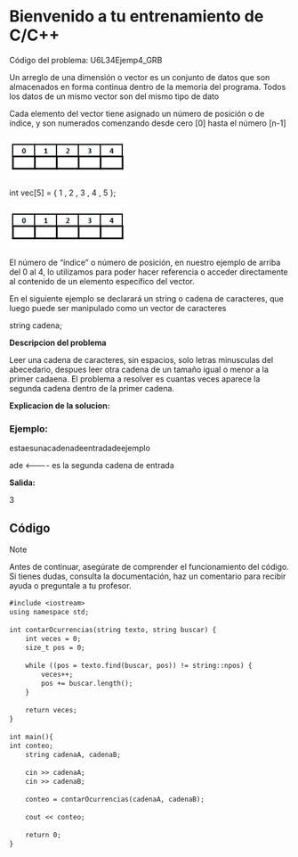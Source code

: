 # Bienvenido a tu entrenamiento de C/C++

Código del problema: U6L34Ejemp4_GRB

Un arreglo de una dimensión o vector es un conjunto de datos que son almacenados en
forma continua dentro de la memoria del programa. Todos los datos de un mismo
vector son del mismo tipo de dato

Cada elemento del vector tiene asignado un número de posición o de índice, y son
numerados comenzando desde cero [0] hasta el número [n-1]

![ejemplo.png](ejemplo.png?raw=true)

int vec[5] = { 1 , 2 , 3 , 4 , 5 };

![ejemploFilled.png](ejemplo.png?raw=true)

El número de “índice” o número de posición, en nuestro ejemplo de arriba del 0 al 4,
lo utilizamos para poder hacer referencia o acceder directamente al contenido de un
elemento específico del vector.

En el siguiente ejemplo se declarará un string o cadena de caracteres, que luego puede ser manipulado como un vector de caracteres

string cadena;

**Descripcion del problema**

Leer una cadena de caracteres, sin espacios, solo letras minusculas del abecedario, despues leer otra cadena de un tamaño igual o menor a la primer cadaena. El problema a resolver es cuantas veces aparece la segunda cadena dentro de la primer cadena.

**Explicacion de la solucion:**

### Ejemplo:

estaesunacadenadeentradadeejemplo

ade <---- es la segunda cadena de entrada

**Salida:**

3

## Código

> [!NOTE]  
> Antes de continuar, asegúrate de comprender el funcionamiento del código.  
> Si tienes dudas, consulta la documentación, haz un comentario para recibir ayuda o preguntale a tu profesor.

```
#include <iostream>
using namespace std;

int contarOcurrencias(string texto, string buscar) {
    int veces = 0;
    size_t pos = 0;

    while ((pos = texto.find(buscar, pos)) != string::npos) {
        veces++;
        pos += buscar.length();
    }

    return veces;
}

int main(){
int conteo;
    string cadenaA, cadenaB;

    cin >> cadenaA;
    cin >> cadenaB;

    conteo = contarOcurrencias(cadenaA, cadenaB);

    cout << conteo;

    return 0;
}
```

